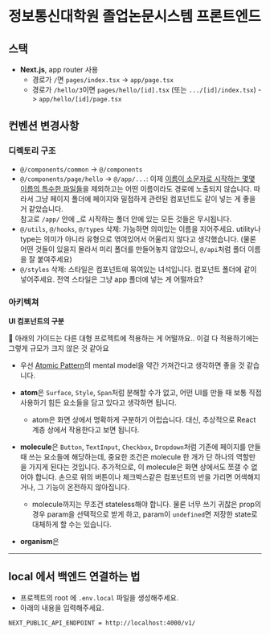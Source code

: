 # 정보통신대학원 졸업논문시스템 프론트엔드

## 스택

- **Next.js**, app router 사용
  - 경로가 `/`면 `pages/index.tsx` -> `app/page.tsx`
  - 경로가 `/hello/3`이면 `pages/hello/[id].tsx` (또는 `.../[id]/index.tsx`) -> `app/hello/[id]/page.tsx`
  
## 컨벤션 변경사항

### 디렉토리 구조

- `@/components/common` -> `@/components`
- `@/components/page/hello` -> `@/app/...`: 이제 [이름이 소문자로 시작하는
  몇몇 이름의 특수한 파일들](https://nextjs.org/docs/app/building-your-application/routing#file-conventions)을
  제외하고는 어떤 이름이라도 경로에 노출되지 않습니다. 따라서 그냥 페이지
  폴더에 페이지와 밀접하게 관련된 컴포넌트도 같이 넣는 게 좋을 거 같았습니다.  
  참고로 `/app/` 안에 _로 시작하는 폴더 안에 있는 모든 것들은 무시됩니다.
- `@/utils`, `@/hooks`, `@/types` 삭제: 가능하면 의미있는 이름을 지어주세요.
  utility나 type는 의미가 아니라 유형으로 엮여있어서 어울리지 않다고
  생각했습니다. (물론 어떤 것들이 있을지 몰라서 미리 폴더를 만들어놓지
  않았으니, `@/api`처럼 폴더 이름을 잘 붙여주세요)
- `@/styles` 삭제: 스타일은 컴포넌트에 묶여있는 녀석입니다. 컴포넌트 폴더에
  같이 넣어주세요. 전역 스타일은 그냥 app 폴더에 넣는 게 어떨까요?

### 아키텍쳐

**UI 컴포넌트의 구분**

🚧 아래의 가이드는 다른 대형 프로젝트에 적용하는 게 어떨까요.. 이걸 다
적용하기에는 그렇게 규모가 크지 않은 것 같아요

- 우선 [Atomic Pattern](https://atomicdesign.bradfrost.com/chapter-2/)의 mental
  model을 약간 가져간다고 생각하면 좋을 것 같습니다.
- **atom**은 `Surface`, `Style`, `Span`처럼 분해할 수가 없고, 어떤 UI를 만들 때
  보통 직접 사용하기 힘든 요소들을 담고 있다고 생각하면 됩니다.

  * atom은 화면 상에서 명확하게 구분하기 어럽습니다. 대신, 추상적으로 React 계층
    상에서 작용한다고 보면 됩니다.
  
- **molecule**은 `Button`, `TextInput`, `Checkbox`, `Dropdown`처럼 기존에 페이지를
  만들 때 쓰는 요소들에 해당하는데, 중요한 조건은 molecule 한 개가 단 하나의
  역할만을 가지게 된다는 것입니다. 추가적으로, 이 molecule은 화면 상에서도 쪼갤
  수 없어야 합니다. 손으로 위의 버튼이나 체크박스같은 컴포넌트의 반을 가리면
  어색해지거나, 그 기능이 온전하지 않아집니다.

  * molecule까지는 무조건 stateless해야 합니다. 물론 너무 쓰기 귀찮은 prop의
    경우 param을 선택적으로 받게 하고, param이 `undefined`면 저장한 state로
    대체하게 할 수는 있습니다.
  
- **organism**은 

---
## local 에서 백엔드 연결하는 법

- 프로젝트의 root 에 `.env.local` 파일을 생성해주세요.
- 아래의 내용을 입력해주세요.

```bash
NEXT_PUBLIC_API_ENDPOINT = http://localhost:4000/v1/
```